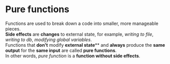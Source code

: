 # Pure functions
Functions are used to break down a code into smaller, more manageable pieces.<br>
**Side effects** are **changes** to external state, for example, _writing to file_, _writing to db_, _modifying global variables_.<br>
Functions that **don't** modify **external state**** and **always** produce the **same output** for the **same input** are called **pure functions**.<br>
In other words, _pure function_ is a **function without side effects**.<br>
